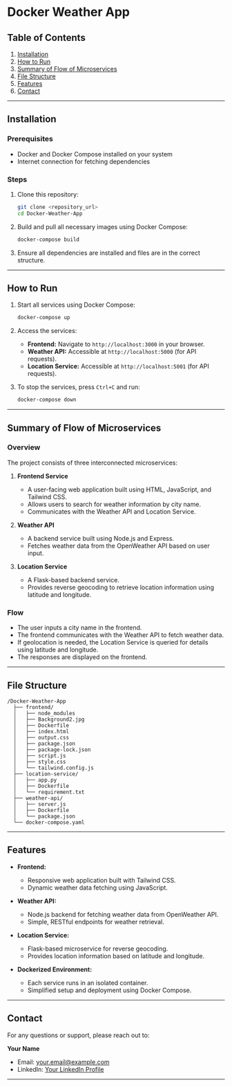 # Docker Weather App

## Table of Contents
1. [Installation](#installation)
2. [How to Run](#how-to-run)
3. [Summary of Flow of Microservices](#summary-of-flow-of-microservices)
4. [File Structure](#file-structure)
5. [Features](#features)
6. [Contact](#contact)

---

## Installation

### Prerequisites
- Docker and Docker Compose installed on your system
- Internet connection for fetching dependencies

### Steps
1. Clone this repository:
   ```bash
   git clone <repository_url>
   cd Docker-Weather-App
   ```
2. Build and pull all necessary images using Docker Compose:
   ```bash
   docker-compose build
   ```
3. Ensure all dependencies are installed and files are in the correct structure.

---

## How to Run

1. Start all services using Docker Compose:
   ```bash
   docker-compose up
   ```
2. Access the services:
   - **Frontend:** Navigate to `http://localhost:3000` in your browser.
   - **Weather API:** Accessible at `http://localhost:5000` (for API requests).
   - **Location Service:** Accessible at `http://localhost:5001` (for API requests).

3. To stop the services, press `Ctrl+C` and run:
   ```bash
   docker-compose down
   ```

---

## Summary of Flow of Microservices

### Overview
The project consists of three interconnected microservices:

1. **Frontend Service**
   - A user-facing web application built using HTML, JavaScript, and Tailwind CSS.
   - Allows users to search for weather information by city name.
   - Communicates with the Weather API and Location Service.

2. **Weather API**
   - A backend service built using Node.js and Express.
   - Fetches weather data from the OpenWeather API based on user input.

3. **Location Service**
   - A Flask-based backend service.
   - Provides reverse geocoding to retrieve location information using latitude and longitude.

### Flow
- The user inputs a city name in the frontend.
- The frontend communicates with the Weather API to fetch weather data.
- If geolocation is needed, the Location Service is queried for details using latitude and longitude.
- The responses are displayed on the frontend.

---

## File Structure

```plaintext
/Docker-Weather-App
  ├── frontend/
  │   ├── node_modules
  │   ├── Background2.jpg
  │   ├── Dockerfile
  │   ├── index.html
  │   ├── output.css
  │   ├── package.json
  │   ├── package-lock.json
  │   ├── script.js
  │   ├── style.css
  │   └── tailwind.config.js
  ├── location-service/
  │   ├── app.py
  │   ├── Dockerfile
  │   └── requirement.txt
  ├── weather-api/
  │   ├── server.js
  │   ├── Dockerfile
  │   └── package.json
  └── docker-compose.yaml
```

---

## Features

- **Frontend:**
  - Responsive web application built with Tailwind CSS.
  - Dynamic weather data fetching using JavaScript.

- **Weather API:**
  - Node.js backend for fetching weather data from OpenWeather API.
  - Simple, RESTful endpoints for weather retrieval.

- **Location Service:**
  - Flask-based microservice for reverse geocoding.
  - Provides location information based on latitude and longitude.

- **Dockerized Environment:**
  - Each service runs in an isolated container.
  - Simplified setup and deployment using Docker Compose.

---

## Contact

For any questions or support, please reach out to:

**Your Name**
- Email: [your.email@example.com](mailto:saadq10922@gmail.com)
- LinkedIn: [Your LinkedIn Profile](https://www.linkedin.com/in/m-saadmasood)

---

